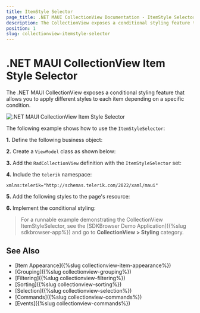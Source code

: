 ```yaml
---
title: ItemStyle Selector
page_title: .NET MAUI CollectionView Documentation - ItemStyle Selector
description: The CollectionView exposes a conditional styling feature that allows you to apply different styles to each item depending on a specific condition.
position: 1
slug: collectionview-itemstyle-selector
---
```


# .NET MAUI CollectionView Item Style Selector

The .NET MAUI CollectionView exposes a conditional styling feature that allows you to apply different styles to each item depending on a specific condition.

![.NET MAUI CollectionView Item Style Selector](images/collectionview-itemstyle-selector.png)

The following example shows how to use the `ItemStyleSelector`:

**1.** Define the following business object:

<snippet id='collectionview-datamodel' />

**2.** Create a `ViewModel` class as shown below:

<snippet id='collectionview-viewmodel' />

**3.** Add the `RadCollectionView` definition with the `ItemStyleSelector` set:

<snippet id='collectionview-item-style-selector' />

**4.** Include the `telerik` namespace:

```XAML
xmlns:telerik="http://schemas.telerik.com/2022/xaml/maui" 
```

**5.** Add the following styles to the page's resource:

<snippet id='collectionview-style-selector' />

**6.** Implement the conditional styling:

<snippet id='collectionview-styleselector' />

> For a runnable example demonstrating the CollectionView ItemStyleSelector, see the [SDKBrowser Demo Application]({%slug sdkbrowser-app%}) and go to **CollectionView > Styling** category.

## See Also

- [Item Appearance]({%slug collectionview-item-appearance%})
- [Grouping]({%slug collectionview-grouping%})
- [Filtering]({%slug collectionview-filtering%})
- [Sorting]({%slug collectionview-sorting%})
- [Selection]({%slug collectionview-selection%})
- [Commands]({%slug collectionview-commands%})
- [Events]({%slug collectionview-commands%})